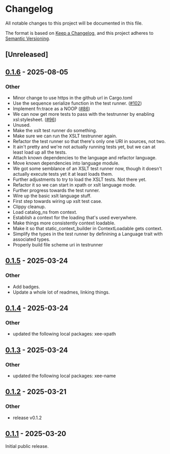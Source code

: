 # Changelog

All notable changes to this project will be documented in this file.

The format is based on [Keep a Changelog](https://keepachangelog.com/en/1.0.0/),
and this project adheres to [Semantic Versioning](https://semver.org/spec/v2.0.0.html).

## [Unreleased]

## [0.1.6](https://github.com/Paligo/xee/compare/xee-testrunner-v0.1.5...xee-testrunner-v0.1.6) - 2025-08-05

### Other

- Minor change to use https in the github url in Cargo.toml
- Use the sequence serialize function in the test runner. ([#102](https://github.com/Paligo/xee/pull/102))
- Implement fn:trace as a NOOP ([#86](https://github.com/Paligo/xee/pull/86))
- We can now get more tests to pass with the testrunner by enabling xsl:stylesheet. ([#96](https://github.com/Paligo/xee/pull/96))
- Unused.
- Make the xslt test runner do something.
- Make sure we can run the XSLT testrunner again.
- Refactor the test runner so that there's only one URI in sources, not two.
- It ain't pretty and we're not actually running tests yet, but we can at least load up all the tests.
- Attach known dependencies to the language and refactor language.
- Move known dependencies into language module.
- We got some semblance of an XSLT test runner now, though it doesn't actually execute tests yet it at least loads them.
- Further adjustments to try to load the XSLT tests. Not there yet.
- Refactor it so we can start in xpath or xslt language mode.
- Further progress towards the test runner.
- Wire up the basic xslt language stuff.
- First step towards wiring up xslt test case.
- Clippy cleanup.
- Load catalog_ns from context.
- Establish a context for the loading that's used everywhere.
- Make things more consistently context loadable.
- Make it so that static_context_builder in ContextLoadable gets context.
- Simplify the types in the test runner by definining a Language trait with associated types.
- Properly build file scheme uri in testrunner

## [0.1.5](https://github.com/Paligo/xee/compare/xee-testrunner-v0.1.4...xee-testrunner-v0.1.5) - 2025-03-24

### Other

- Add badges.
- Update a whole lot of readmes, linking things.

## [0.1.4](https://github.com/Paligo/xee/compare/xee-testrunner-v0.1.3...xee-testrunner-v0.1.4) - 2025-03-24

### Other

- updated the following local packages: xee-xpath

## [0.1.3](https://github.com/Paligo/xee/compare/xee-testrunner-v0.1.2...xee-testrunner-v0.1.3) - 2025-03-24

### Other

- updated the following local packages: xee-name

## [0.1.2](https://github.com/Paligo/xee/compare/xee-testrunner-v0.1.1...xee-testrunner-v0.1.2) - 2025-03-21

### Other

- release v0.1.2

## [0.1.1](https://github.com/Paligo/xee/releases/tag/xee-testrunner-v0.1.1) - 2025-03-20

Initial public release.